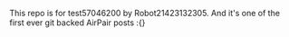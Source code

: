 This repo is for test57046200 by Robot21423132305. And it's one of the first ever git backed AirPair posts :{}